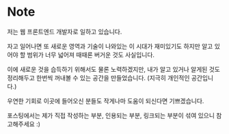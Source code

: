 # Note

저는 웹 프론트엔드 개발자로 일하고 있습니다.

자고 일어나면 또 새로운 영역과 기술이 나와있는 이 시대가 재미있기도 하지만 알고 있어야 할 범위가 너무 넓어져 때때론 버거운 것도 사실입니다.

이에 새로운 것을 습득하기 위해서도 물론 노력하겠지만, 내가 알고 있거나 알게된 것도 정리해두고 한번씩 꺼내볼 수 있는 공간을 만들었습니다. \(지극히 개인적인 공간입니다.\)

우연한 기회로 이곳에 들어오신 분들도 작게나마 도움이 되신다면 기쁘겠습니다.

포스팅에서는 제가 직접 작성하는 부분, 인용되는 부분, 링크되는 부분이 섞여 있으니 참고해주세요 :\)

